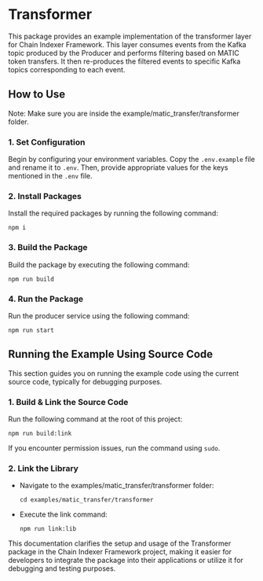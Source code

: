 # Transformer

This package provides an example implementation of the transformer layer for Chain Indexer Framework. This layer consumes events from the Kafka topic produced by the Producer and performs filtering based on MATIC token transfers. It then re-produces the filtered events to specific Kafka topics corresponding to each event.

## How to Use
Note: Make sure you are inside the example/matic_transfer/transformer folder.

### 1. Set Configuration
Begin by configuring your environment variables. Copy the `.env.example` file and rename it to `.env`. Then, provide appropriate values for the keys mentioned in the `.env` file.

### 2. Install Packages
Install the required packages by running the following command:

```
npm i
```

### 3. Build the Package
Build the package by executing the following command:

```
npm run build
```

### 4. Run the Package
Run the producer service using the following command:

```
npm run start
```

## Running the Example Using Source Code

This section guides you on running the example code using the current source code, typically for debugging purposes.

### 1. Build & Link the Source Code
Run the following command at the root of this project:

```
npm run build:link
```

If you encounter permission issues, run the command using `sudo`.


### 2. Link the Library

- Navigate to the examples/matic_transfer/transformer folder:

    ```
    cd examples/matic_transfer/transformer
    ```

- Execute the link command:

    ```
    npm run link:lib
    ```
    
This documentation clarifies the setup and usage of the Transformer package in the Chain Indexer Framework project, making it easier for developers to integrate the package into their applications or utilize it for debugging and testing purposes.

    